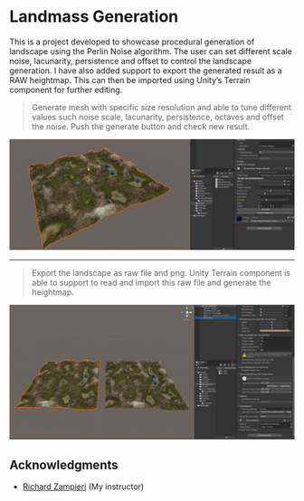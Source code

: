 # Landmass Generation
 
This is a project developed to showcase procedural generation of landscape using the Perlin Noise algorithm. 
The user can set different scale noise, lacunarity, persistence and offset to control the landscape generation. 
I have also added support to export the generated result as a RAW heightmap. This can then be imported using Unity’s Terrain component for further editing.

> Generate mesh with specific size resolution and able to tune different values such noise scale, lacunarity, persistence, octaves and offset the noise. 
> Push the generate button and check new result.

![Alt Text](https://github.com/CyroPCJr/LandmassGeneration/blob/Sprint_5/Assets/Screenshots/capture1.JPG)

---

> Export the landscape as raw file and png. Unity Terrain component is able to support to read and import this raw file and generate the heightmap.

![Alt Text](https://github.com/CyroPCJr/LandmassGeneration/blob/Sprint_5/Assets/Screenshots/capture4.JPG)

## Acknowledgments
- [Richard Zampieri](https://github.com/rsaz) (My instructor)
